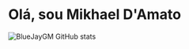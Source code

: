 # Olá, sou Mikhael D'Amato

![BlueJayGM GitHub stats](https://github-readme-stats.vercel.app/api?username=bluejaygm&show_icons=true&theme=tokyonight)
